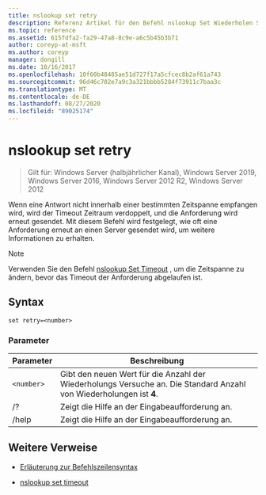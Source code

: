 ```yaml
---
title: nslookup set retry
description: Referenz Artikel für den Befehl nslookup Set Wiederholen Sie, mit dem die Anzahl der Versuche zum Abrufen von Informationen von einem angegebenen Server festgelegt wird.
ms.topic: reference
ms.assetid: 615fdfa2-fa29-47a8-8c9e-a6c5b45b3b71
author: coreyp-at-msft
ms.author: coreyp
manager: dongill
ms.date: 10/16/2017
ms.openlocfilehash: 10f60b48485ae51d727f17a5cfcec8b2af61a743
ms.sourcegitcommit: 96d46c702e7a9c3a321bbbb5284f73911c7baa3c
ms.translationtype: MT
ms.contentlocale: de-DE
ms.lasthandoff: 08/27/2020
ms.locfileid: "89025174"
---
```

# <a name="nslookup-set-retry"></a>nslookup set retry

> Gilt für: Windows Server (halbjährlicher Kanal), Windows Server 2019, Windows Server 2016, Windows Server 2012 R2, Windows Server 2012

Wenn eine Antwort nicht innerhalb einer bestimmten Zeitspanne empfangen wird, wird der Timeout Zeitraum verdoppelt, und die Anforderung wird erneut gesendet. Mit diesem Befehl wird festgelegt, wie oft eine Anforderung erneut an einen Server gesendet wird, um weitere Informationen zu erhalten.

> [!NOTE]
> Verwenden Sie den Befehl [nslookup Set Timeout](nslookup-set-timeout.md) , um die Zeitspanne zu ändern, bevor das Timeout der Anforderung abgelaufen ist.

## <a name="syntax"></a>Syntax

```
set retry=<number>
```

### <a name="parameters"></a>Parameter

| Parameter | Beschreibung |
| ---------- | ---------- |
| `<number>` | Gibt den neuen Wert für die Anzahl der Wiederholungs Versuche an. Die Standard Anzahl von Wiederholungen ist **4**. |
| /? | Zeigt die Hilfe an der Eingabeaufforderung an. |
| /help | Zeigt die Hilfe an der Eingabeaufforderung an. |

## <a name="additional-references"></a>Weitere Verweise

- [Erläuterung zur Befehlszeilensyntax](command-line-syntax-key.md)

- [nslookup set timeout](nslookup-set-timeout.md)

